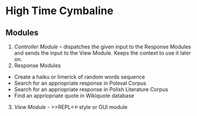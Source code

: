 # High Time Cymbaline

## Modules
1. *Controller Module* – dispatches the given input to the Response Modules and sends the input to the View Module. Keeps the context to use it later on.
2. Response Modules
  * Create a haiku or limerick of random words sequence
  * Search for an appriopriate response in Poleval Corpus
  * Search for an appriopriate response in Polish Literature Corpus
  * Find an appriopriate quote in Wikiquote database
3. *View Module* - >>REPL<<-style or GUI module
